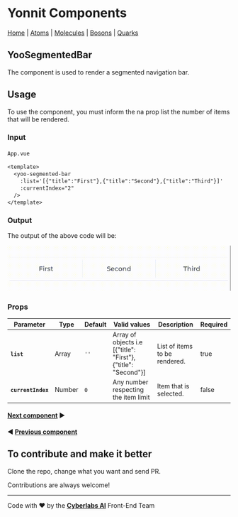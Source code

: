 # Yonnit Components

[Home](https://github.com/Yoonit-Labs/vue-yoonit-components/blob/development/README.md) | [Atoms](https://github.com/Yoonit-Labs/vue-yoonit-components/blob/development/README.md#atoms) | [Molecules](https://github.com/Yoonit-Labs/vue-yoonit-components/blob/development/README.md#molecules) | [Bosons](https://github.com/Yoonit-Labs/vue-yoonit-components/blob/development/README.md#bosons) | [Quarks](https://github.com/Yoonit-Labs/vue-yoonit-components/blob/development/README.md#quarks)

## YooSegmentedBar

The component is used to render a segmented navigation bar.

## Usage

To use the component, you must inform the na prop list the number of items that will be rendered.

### Input
`App.vue`
```vue
<template>
  <yoo-segmented-bar
    :list='[{"title":"First"},{"title":"Second"},{"title":"Third"}]'
    :currentIndex="2"
  />
</template>
```

### Output

The output of the above code will be:

<img src="../../../../public/readme-img/segmented-bar.gif" alt="YooSegmentedBar" width="600px">

### Props

| Parameter | Type | Default | Valid values | Description | Required |
|-----------|------|------------------------|--------------|-------------|---------|
| **`list`** | Array | `''` | Array of objects i.e [{"title": "First"}, {"title": "Second"}] | List of items to be rendered. | true | 
| **`currentIndex`** | Number | `0` | Any number respecting the item limit | Item that is selected. | false |

#### [**Next component**](../SelectButton/README.md) :arrow_forward:

#### :arrow_backward: [**Previous component**](../QuizQuestion/README.md)

## To contribute and make it better

Clone the repo, change what you want and send PR.

Contributions are always welcome!

---

Code with ❤ by the [**Cyberlabs AI**](https://cyberlabs.ai/) Front-End Team